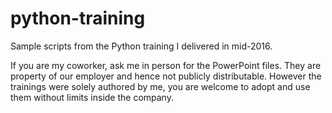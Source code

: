 # python-training
Sample scripts from the Python training I delivered in mid-2016.

If you are my coworker, ask me in person for the PowerPoint files.  They are property of our employer and hence not publicly distributable.  However the trainings were solely authored by me, you are welcome to adopt and use them without limits inside the company.
